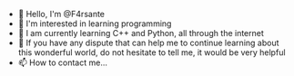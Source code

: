 - 👋 Hello, I'm @F4rsante
- 👀 I'm interested in learning programming
- 🌱 I am currently learning C++ and Python, all through the internet
- 💞️ If you have any dispute that can help me to continue learning about this wonderful world, do not hesitate to tell me, it would be very helpful
- 📫 How to contact me...
